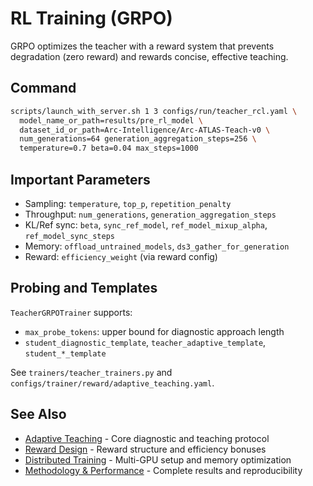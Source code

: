 
# RL Training (GRPO)

GRPO optimizes the teacher with a reward system that prevents degradation (zero reward) and rewards concise, effective teaching.

## Command

```bash
scripts/launch_with_server.sh 1 3 configs/run/teacher_rcl.yaml \
  model_name_or_path=results/pre_rl_model \
  dataset_id_or_path=Arc-Intelligence/Arc-ATLAS-Teach-v0 \
  num_generations=64 generation_aggregation_steps=256 \
  temperature=0.7 beta=0.04 max_steps=1000
```

## Important Parameters

- Sampling: `temperature`, `top_p`, `repetition_penalty`
- Throughput: `num_generations`, `generation_aggregation_steps`
- KL/Ref sync: `beta`, `sync_ref_model`, `ref_model_mixup_alpha`, `ref_model_sync_steps`
- Memory: `offload_untrained_models`, `ds3_gather_for_generation`
- Reward: `efficiency_weight` (via reward config)

## Probing and Templates

`TeacherGRPOTrainer` supports:

- `max_probe_tokens`: upper bound for diagnostic approach length
- `student_diagnostic_template`, `teacher_adaptive_template`, `student_*_template`

See `trainers/teacher_trainers.py` and `configs/trainer/reward/adaptive_teaching.yaml`.

## See Also

- [Adaptive Teaching](../concepts/adaptive-teaching.md) - Core diagnostic and teaching protocol
- [Reward Design](../concepts/reward-design.md) - Reward structure and efficiency bonuses
- [Distributed Training](distributed-training.md) - Multi-GPU setup and memory optimization
- [Methodology & Performance](../../README.md#methodology--performance) - Complete results and reproducibility

